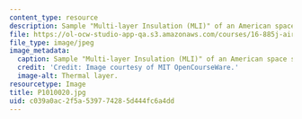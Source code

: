 ```yaml
---
content_type: resource
description: Sample "Multi-layer Insulation (MLI)" of an American space suit
file: https://ol-ocw-studio-app-qa.s3.amazonaws.com/courses/16-885j-aircraft-systems-engineering-fall-2005/c039a0ac2f5a539774285d444fc6a4dd_P1010020.jpg
file_type: image/jpeg
image_metadata:
  caption: Sample "Multi-layer Insulation (MLI)" of an American space suit
  credit: 'Credit: Image courtesy of MIT OpenCourseWare.'
  image-alt: Thermal layer.
resourcetype: Image
title: P1010020.jpg
uid: c039a0ac-2f5a-5397-7428-5d444fc6a4dd
---
```

